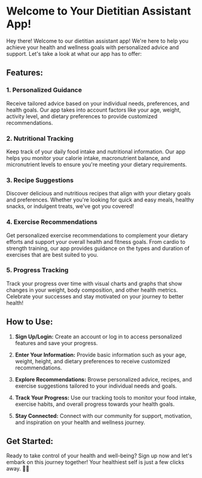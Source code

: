 # Welcome to Your Dietitian Assistant App!

Hey there! Welcome to our dietitian assistant app! We're here to help you achieve your health and wellness goals with personalized advice and support. Let's take a look at what our app has to offer:

## Features:

### 1. Personalized Guidance
Receive tailored advice based on your individual needs, preferences, and health goals. Our app takes into account factors like your age, weight, activity level, and dietary preferences to provide customized recommendations.

### 2. Nutritional Tracking
Keep track of your daily food intake and nutritional information. Our app helps you monitor your calorie intake, macronutrient balance, and micronutrient levels to ensure you're meeting your dietary requirements.

### 3. Recipe Suggestions
Discover delicious and nutritious recipes that align with your dietary goals and preferences. Whether you're looking for quick and easy meals, healthy snacks, or indulgent treats, we've got you covered!

### 4. Exercise Recommendations
Get personalized exercise recommendations to complement your dietary efforts and support your overall health and fitness goals. From cardio to strength training, our app provides guidance on the types and duration of exercises that are best suited to you.

### 5. Progress Tracking
Track your progress over time with visual charts and graphs that show changes in your weight, body composition, and other health metrics. Celebrate your successes and stay motivated on your journey to better health!

## How to Use:

1. **Sign Up/Login:** Create an account or log in to access personalized features and save your progress.

2. **Enter Your Information:** Provide basic information such as your age, weight, height, and dietary preferences to receive customized recommendations.

3. **Explore Recommendations:** Browse personalized advice, recipes, and exercise suggestions tailored to your individual needs and goals.

4. **Track Your Progress:** Use our tracking tools to monitor your food intake, exercise habits, and overall progress towards your health goals.

5. **Stay Connected:** Connect with our community for support, motivation, and inspiration on your health and wellness journey.

## Get Started:

Ready to take control of your health and well-being? Sign up now and let's embark on this journey together! Your healthiest self is just a few clicks away. 🌱💪


